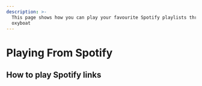 ```yaml
---
description: >-
  This page shows how you can play your favourite Spotify playlists through
  oxyboat
---
```


# Playing From Spotify

## How to play Spotify links 
